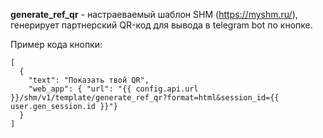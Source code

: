 **generate_ref_qr** - настраеваемый шаблон SHM (https://myshm.ru/), генерирует партнерский QR-код для вывода в telegram bot по кнопке.

Пример кода кнопки:

```
[
  {
    "text": "Показать твой QR",
    "web_app": { "url": "{{ config.api.url }}/shm/v1/template/generate_ref_qr?format=html&session_id={{ user.gen_session.id }}"}
  }
]
```
